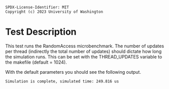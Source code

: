 <!--
  ~ SPDX-License-Identifier: MIT
  ~ Copyright (c) 2023. University of Texas at Austin. All rights reserved.
  -->

```
SPDX-License-Identifier: MIT
Copyright (c) 2023 University of Washington
```

# Test Description

This test runs the RandomAccess microbenchmark.
The number of updates per thread (indirectly the total number of updates) should dictate how long the simulation runs.
This can be set with the THREAD_UPDATES variable to the makefile (default = 1024).

With the default parameters you should see the following output.

```
Simulation is complete, simulated time: 249.816 us
```
